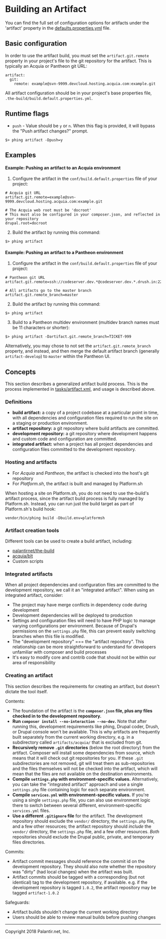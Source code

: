 # Building an Artifact

You can find the full set of configuration options for artifacts under the 'artifact' property in the [defaults.properties.yml](../defaults.properties.yml) file.

## Basic configuration

In order to use the artifact build, you must set the `artifact.git.remote` property in your project's  file to the git repository for the artifact. This is typically an Acquia or Pantheon git URL:

```
artifact:
  git:
    remote: example@svn-9999.devcloud.hosting.acquia.com:example.git
```

All artifact configuration should be in your project's base properties file, `.the-build/build.default.properties.yml`.

## Runtime flags

* `push` - Value should be `y` or `n`. When this flag is provided, it will bypass the "Push artifact changes?" prompt.

```
$> phing artifact -Dpush=y
```

## Examples

#### Example: Pushing an artifact to an Acquia environment

1. Configure the artifact in the `conf/build.default.properties` file of your project:

  ```
  # Acquia git URL
  artifact.git.remote=example@svn-9999.devcloud.hosting.acquia.com:example.git

  # The Acquia web root must be 'docroot'
  # This must also be configured in your composer.json, and reflected in your repository
  drupal.root=docroot
  ```
2. Build the artifact by running this command:

  ```
  $> phing artifact
  ```

#### Example: Pushing an artifact to a Pantheon environment

1. Configure the artifact in the `conf/build.default.properties` file of your project:

  ```
  # Pantheon git URL
  artifact.git.remote=ssh://codeserver.dev.*@codeserver.dev.*.drush.in:2222/~/repository.git

  # All artifacts go to the master branch
  artifact.git.remote_branch=master
  ```
2. Build the artifact by running this command:

  ```
  $> phing artifact
  ```
3. Build to a Pantheon multidev environment (multidev branch names must be 11 characters or shorter):

  ```
  $> phing artifact -Dartifact.git.remote_branch=TICKET-999
  ```

Alternatively, you may chose to not set the `artifact.git.remote_branch` property, and instead, and then merge the default artifact branch (generally `artifact-develop`) to `master` within the Pantheon UI.

## Concepts

This section describes a generalized artifact build process. This is the process implemented in [tasks/artifact.xml](../tasks/artifact.xml), and usage is described above.

### Definitions

* **build artifact:** a copy of a project codebase at a particular point in time, with all dependencies and configuration files required to run the site on a staging or production environment.
* **artifact repository:** a git repository where build artifacts are committed.
* **development repository:** a git repository where development happens and custom code and configuration are committed.
* **integrated artifact:** when a project has all project dependencies and configuration files committed to the development repository.

### Hosting and artifacts

* For *Acquia* and *Pantheon*, the artifact is checked into the host's git repository
* For *Platform.sh*, the artifact is built and managed by Platform.sh

When hosting a site on Platform.sh, you do not need to use the-build's artifact process, since the artifact build process is fully managed by Platform.sh. Instead, you can run just the build target as part of Platform.sh's build hook:

```
vendor/bin/phing build -Dbuild.env=platformsh
```

### Artifact creation tools

Different tools can be used to create a build artifact, including:

* [palantirnet/the-build](https://github.com/palantirnet/the-build)
* [acquia/blt](https://github.com/acquia/blt)
* Custom scripts

### Integrated artifacts

When all project dependencies and configuration files are committed to the development repository, we call it an "integrated artifact". When using an integrated artifact, consider:

* The project may have merge conflicts in dependency code during development
* Development dependencies will be deployed to production
* Settings and configuration files will need to have PHP logic to manage varying configurations per environment. Because of Drupal's permissions on the `settings.php` file, this can prevent easily switching branches when this file is modified.
* The "development repository" === the "artifact repository". This relationship can be more straightforward to understand for developers unfamiliar with composer and build processes
* It's easy to modify core and contrib code that should not be within our area of responsibility

### Creating an artifact

This section describes the requirements for creating an artifact, but doesn't dictate the tool itself.

Contents:

* The foundation of the artifact is the **`composer.json` file, plus any files checked in to the development repository.**
* **Run `composer install --no-interaction --no-dev`.** Note that after running this, development requirements like phing, Drupal coder, Drush, or Drupal console won't be available. This is why artifacts are frequently built separately from the current working directory, e.g. in a subdirectory called `artifacts/acquia/` that is excluded from git.
* **Recursively remove `.git` directories** (below the root directory) from the artifact. Composer will install some dependencies from source, which means that it will check out git repositories for you. If these `.git` subdirectories are not removed, git will treat them as sub-repositories and the files themselves will not be checked into the artifact, which will mean that the files are not available on the destination environments.
* **Compile `settings.php` with environment-specific values.** Alternatively, you can take the "integrated artifact" approach and use a single `settings.php` file containing logic for each separate environment.
* **Compile `services.yml` with environment-specific values.** If you're using a single `settings.php` file, you can also use environment logic there to switch between several different, environment-specific `services.yml` files.
* **Use a different `.gitignore` file** for the artifact. The development repository should exclude the `vendor/` directory, the `settings.php` file, and a few other resources; the artifact repository should _include_ the `vendor/` directory, the `settings.php` file, and a few other resources. _Both_ repositories should exclude the Drupal public, private, and temporary files directories.

Commits:

* Artifact commit messages should reference the commit id on the development repository. They should also note whether the repository was "dirty" (had local changes) when the artifact was built.
* Artifact commits should be tagged with a corresponding (but not identical) tag to the development repository, if available. e.g. if the development repository is tagged `1.0.2`, the artifact repository may be tagged `artifact-1.0.2`

Safeguards:

* Artifact builds shouldn't change the current working directory
* Users should be able to review manual builds before pushing changes

----
Copyright 2018 Palantir.net, Inc.
